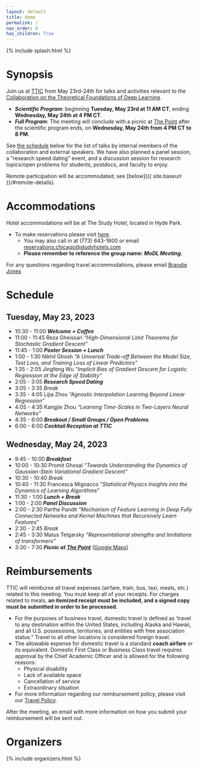 ```yaml
---
layout: default
title: Home
permalink: /
nav_order: 0
has_children: True
---
```


{% include splash.html %}

# Synopsis

<!--Join us from Tuesday, May 23rd (starting 10:30 a.m.) to Wednesday, May 24th
(ending at 4:30 p.m., with a picnic at The Point to follow) for research talks
and activities relevant to the [Collaboration on the Theoretical Foundations of
Deep Learning](https://deepfoundations.ai/).-->

Join us at [TTIC](https://ttic.edu/contact/) from May 23rd-24th for talks and
activities relevant to the [Collaboration on the Theoretical Foundations of
Deep Learning](https://deepfoundations.ai/).

- ***Scientific Program***: beginning **Tuesday, May 23rd at 11 AM CT**,
  ending **Wednesday, May 24th at 4 PM CT**.
- ***Full Program***: The meeting will conclude with a picnic at [The
  Point](https://www.promontorypoint.org/) after the scientific program ends,
  on **Wednesday, May 24th from 4 PM CT to 8 PM**.

See [the schedule]({{site.baseurl}}#schedule) below for the list of talks by
internal members of the collaboration and external speakers. We have also
planned a panel session, a "research speed dating" event, and a discussion
session for research topics/open problems for students, postdocs, and faculty
to enjoy.

Remote participation will be accommodated; see [below]({{ site.baseurl
}}/#remote-details).

# Accommodations

Hotel accommodations will be at The Study Hotel, located in Hyde Park. 
- To make reservations please visit [here](https://reservations.travelclick.com/114529?groupID=3920394).
  - You may also call in at (773) 643-1600 or email [reservations.chicago@studyhotels.com](mailto:reservations.chicago@studyhotels.com)
  - **Please remember to reference the group name:** ***MoDL Meeting.***

For any questions regarding travel accommodations, please email [Brandie
Jones](mailto:bjones@ttic.edu)

# Schedule

## Tuesday, May 23, 2023
- 10:30 - 11:00 ***Welcome + Coffee***
- 11:00 - 11:45 Reza Gheissari *“High-Dimensional Limit Theorems for Stochastic
  Gradient Descent”*
- 11:45 - 1:00 ***Poster Session + Lunch***
- 1:00 - 1:30 Nikhil Ghosh *“A Universal Trade-off Between the Model Size, Test
  Loss, and Training Loss of Linear Predictors”*
- 1:35 - 2:05 Jingfeng Wu *“Implicit Bias of Gradient Descent for Logistic
  Regression at the Edge of Stability”*
- 2:05 - 3:05 ***Research Speed Dating***
- 3:05 - 3:35 *Break*
- 3:35 - 4:05 Lijia Zhou *“Agnostic Interpolation Learning Beyond Linear
  Regression”*
- 4:05 - 4:35 Kangjie Zhou *“Learning Time-Scales in Two-Layers Neural
  Networks”*
- 4:35 - 6:00 ***Breakout / Small Groups / Open Problems***
- 6:00 - 8:00 ***Cocktail Reception at TTIC***

## Wednesday, May 24, 2023
- 9:45 - 10:00 ***Breakfast***
- 10:00 - 10:30 Promit Ghosal *“Towards Understanding the Dynamics of
  Gaussian-Stein Variational Gradient Descent”*
- 10:30 - 10:40 *Break*
- 10:40 - 11:30 Francesca Mignacco *“Statistical Physics Insights into the
  Dynamics of Learning Algorithms”*
- 11:30 - 1:00 ***Lunch + Break***
- 1:00 - 2:00 ***Panel Discussion***
- 2:00 - 2:30 Parthe Pandit *"Mechanism of Feature Learning in Deep Fully
  Connected Networks and Kernel Machines that Recursively Learn Features"*
- 2:30 - 2:45 *Break*
- 2:45 - 3:30 Matus Telgarsky *“Representational strengths and limitations of transformers”*
- 3:30 - 7:30 ***Picnic at [The Point](https://www.promontorypoint.org/)***
  ([Google Maps](https://www.google.com/maps/place/Promontory+Point/@41.795999,-87.5795772,17z/data=!4m6!3m5!1s0x880e299f0d91b071:0x4cc33119a444e040!8m2!3d41.795999!4d-87.5770023!16zL20vMGZjZjZn))


# Reimbursements


TTIC will reimburse all travel expenses (airfare, train, bus, taxi, meals,
etc.) related to this meeting. You must keep all of your receipts. For charges
related to meals, **an itemized receipt must be included, and a signed copy must
be submitted in order to be processed.**
 
- For the purposes of business travel, domestic travel is defined as ‘travel to
  any destination within the United States, including Alaska and Hawaii, and
  all U.S. possessions, territories, and entities with free association
  status.”  Travel to all other locations is considered foreign travel.
- The allowable expense for domestic travel is a standard **coach airfare** or
  its equivalent.  Domestic First Class or Business Class travel requires
  approval by the Chief Academic Officer and is allowed for the following
  reasons:
  - Physical disability
  - Lack of available space
  - Cancellation of service
  - Extraordinary situation
- For more information regarding our reimbursement policy, please visit our
  [Travel Policy](https://ttic.edu/dl/travel_policy.pdf).

After the meeting, an email with more information on how you submit your reimbursement will be sent out.

# Organizers

{% include organizers.html %}
